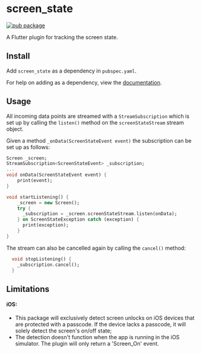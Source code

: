 # screen_state
[![pub package](https://img.shields.io/pub/v/screen_state.svg)](https://pub.dartlang.org/packages/screen_state)

A Flutter plugin for tracking the screen state.

## Install
Add `screen_state` as a dependency in  `pubspec.yaml`.

For help on adding as a dependency, view the [documentation](https://flutter.io/using-packages/).

## Usage
All incoming data points are streamed with a `StreamSubscription` which is set up by calling the `listen()` method on the `screenStateStream` stream object.

Given a method `_onData(ScreenStateEvent event)` the subscription can be set up as follows:
```dart
Screen _screen;
StreamSubscription<ScreenStateEvent> _subscription;
...
void onData(ScreenStateEvent event) {
    print(event);
}

void startListening() {
    _screen = new Screen();
    try {
      _subscription = _screen.screenStateStream.listen(onData);
    } on ScreenStateException catch (exception) {
      print(exception);
    }
}
```

The stream can also be cancelled again by calling the `cancel()` method:

```dart
  void stopListening() {
    _subscription.cancel();
  }
```

## Limitations

#### iOS:
- This package will exclusively detect screen unlocks on iOS devices that are protected with a passcode. If the device lacks a passcode, it will solely detect the screen's on/off state;
- The detection doesn't function when the app is running in the iOS simulator. The plugin will only return a 'Screen_On' event.